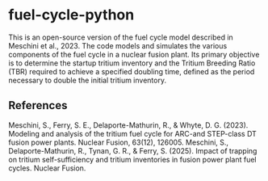 # fuel-cycle-python
This is an open-source version of the fuel cycle model described in Meschini et al., 2023. 
The code models and simulates the various components of the fuel cycle in a nuclear fusion plant. Its primary objective is to determine the startup tritium inventory and the Tritium Breeding Ratio (TBR) required to achieve a specified doubling time, defined as the period necessary to double the initial tritium inventory.

## References
Meschini, S., Ferry, S. E., Delaporte-Mathurin, R., & Whyte, D. G. (2023). Modeling and analysis of the tritium fuel cycle for ARC-and STEP-class DT fusion power plants. Nuclear Fusion, 63(12), 126005.
Meschini, S., Delaporte-Mathurin, R., Tynan, G. R., & Ferry, S. (2025). Impact of trapping on tritium self-sufficiency and tritium inventories in fusion power plant fuel cycles. Nuclear Fusion.

